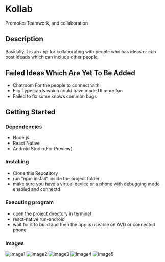 # Kollab

Promotes Teamwork, and collaboration

## Description

Basically it is an app for collaborating with people who has ideas or can post ideads which can include other people.

## Failed Ideas Which Are Yet To Be Added
* Chatroom For the people to connect with
* Flip Type cards which could have made UI more fun
* Failed to fix some knows common bugs

## Getting Started

### Dependencies

* Node js
* React Native
* Android Studio(For Preview)

### Installing

* Clone this Repository
* run "npm install" inside the project folder
* make sure you have a virtual device or a phone with debugging mode enabled and connectd

### Executing program

* open the project directory in terminal
* react-native run-android
* wait for it to build and then the app is useable on AVD or connected phone

### Images
![Image1](https://ibb.co/NrLqf7k)
![Image2](https://ibb.co/HpSkP9r)
![Image3](https://ibb.co/MfxY0yM)
![Image4](https://ibb.co/Mc5t5Yv)
![Image5](https://ibb.co/hfjgJvQ)


